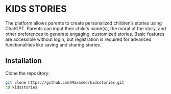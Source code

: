 # KIDS STORIES

The platform allows parents to create personalized children’s stories using ChatGPT. Parents can input their child's name(s), the moral of the story, and other preferences to generate engaging, customized stories. Basic features are accessible without login, but registration is required for advanced functionalities like saving and sharing stories.

## Installation

Clone the repository:
   ```bash
   git clone https://github.com/Maxamed/kidsstories.git
   cd kidsstories